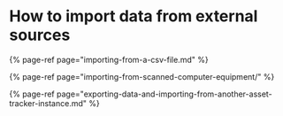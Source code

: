 # How to import data from external sources

{% page-ref page="importing-from-a-csv-file.md" %}

{% page-ref page="importing-from-scanned-computer-equipment/" %}

{% page-ref page="exporting-data-and-importing-from-another-asset-tracker-instance.md" %}



